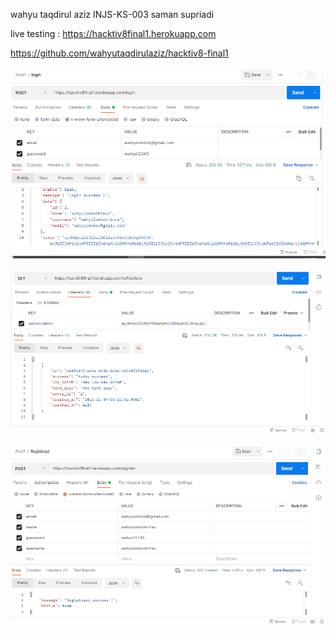 wahyu taqdirul aziz INJS-KS-003
saman supriadi

live testing : https://hacktiv8final1.herokuapp.com

https://github.com/wahyutaqdirulaziz/hacktiv8-final1

![alt text](https://github.com/wahyutaqdirulaziz/hacktiv8-final1/blob/master/screenpostman/loginfinal1.PNG)

![alt text](https://github.com/wahyutaqdirulaziz/hacktiv8-final1/blob/master/screenpostman/getref.PNG)

![alt text](https://github.com/wahyutaqdirulaziz/hacktiv8-final1/blob/master/screenpostman/registrasifinal1.PNG)